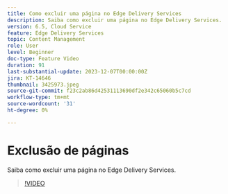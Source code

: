 ```yaml
---
title: Como excluir uma página no Edge Delivery Services
description: Saiba como excluir uma página no Edge Delivery Services.
version: 6.5, Cloud Service
feature: Edge Delivery Services
topic: Content Management
role: User
level: Beginner
doc-type: Feature Video
duration: 91
last-substantial-update: 2023-12-07T00:00:00Z
jira: KT-14646
thumbnail: 3425973.jpeg
source-git-commit: f23c2ab86d42531113690df2e342c65060b5c7cd
workflow-type: tm+mt
source-wordcount: '31'
ht-degree: 0%

---
```



# Exclusão de páginas

Saiba como excluir uma página no Edge Delivery Services.

>[!VIDEO](https://video.tv.adobe.com/v/3425973/?learn=on)
